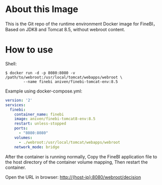 # About this Image

This is the Git repo of the runtime environment Docker image for FineBI，Based on JDK8 and Tomcat 8.5, without webroot content.

# How to use

Shell:

```shell
$ docker run -d -p 8080:8080 -v /path/to/webroot:/usr/local/tomcat/webapps/webroot \
        --name finebi aniven/finebi-tomcat-env:8.5
```

Example using docker-compose.yml:

```yaml
version: '2'
services:
  finebi:
    container_name: finebi
    image: aniven/finebi-tomcat8-env:8.5
    restart: unless-stopped
    ports:
      - "8080:8080"
    volumes:
      - ./webroot:/usr/local/tomcat/webapps/webroot
    network_mode: bridge
```

After the container is running normally, Copy the FineBI application file to the host directory of the container volume mapping, Then restart the container.

Open the URL in browser: <http://{host-ip}:8080/webroot/decision>

